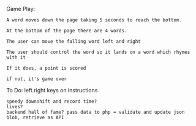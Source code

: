 Game Play:

    A word moves down the page taking 5 seconds to reach the bottom.

    At the bottom of the page there are 4 words.

    The user can move the falling word left and right

    The user should control the word so it lands on a word which rhymes with it

    If it does, a point is scored

    if not, it's game over

To Do:
    left.right keys on instructions



    speedy downshift and record time?
    lives?
    backend hall of fame? pass data to php = validate and update json blob, retrieve as API


